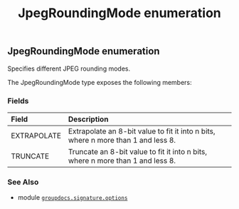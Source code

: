 ﻿---
title: JpegRoundingMode enumeration
second_title: GroupDocs.Signature for Python via .NET API References
description: 
type: docs
url: /python-net/groupdocs.signature.options/jpegroundingmode/
is_root: false
weight: 530
---

## JpegRoundingMode enumeration

Specifies different JPEG rounding modes.



The JpegRoundingMode type exposes the following members:

### Fields
| Field | Description |
| :- | :- |
| EXTRAPOLATE | Extrapolate an 8-bit value to fit it into n bits, where n more than 1 and less 8. |
| TRUNCATE | Truncate an 8-bit value to fit it into n bits, where  n more than 1 and less 8. |



### See Also
* module [`groupdocs.signature.options`](..)
